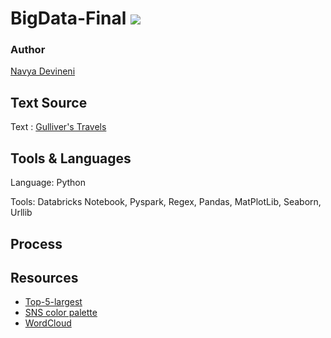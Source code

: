 # BigData-Final ![](http://brainstormglobal.com/wp-content/uploads/2020/02/bigdata.jpg)

### Author
[Navya Devineni](https://github.com/navyadevineni)

## Text Source
Text : [Gulliver's Travels](https://www.gutenberg.org/files/829/829-0.txt)

## Tools & Languages
Language: Python

Tools: Databricks Notebook, Pyspark, Regex, Pandas, MatPlotLib, Seaborn, Urllib

## Process








## Resources

-  [Top-5-largest](https://stackoverflow.com/questions/41306684/get-top-5-largest-from-list-of-tuples-python/41306701)
-  [SNS color palette](https://medium.com/@morganjonesartist/color-guide-to-seaborn-palettes-da849406d44f)
-  [WordCloud](https://www.python-graph-gallery.com/261-custom-python-wordcloud)

